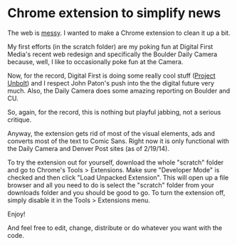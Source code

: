 <h1>Chrome extension to simplify news</h1>

The web is <a href="http://www.denverpost.com">messy</a>. I wanted to make a Chrome extension to clean it up a bit.

My first efforts (in the scratch folder) are my poking fun at Digital First Media's recent web redesign and specifically the Boulder Daily Camera because, well, I like to occasionally poke fun at the Camera.

Now, for the record, Digital First is doing some really cool stuff (<a href="http://www.digitalfirstmedia.com/project_unbolt/">Project Unbolt</a>) and I respect John Paton's push into the the digital future very much. Also, the Daily Camera does some amazing reporting on Boulder and CU.

So, again, for the record, this is nothing but playful jabbing, not a serious critique.

Anyway, the extension gets rid of most of the visual elements, ads and converts most of the text to Comic Sans. Right now it is only functional with the Daily Camera and Denver Post sites (as of 2/19/14).

To try the extension out for yourself, download the whole "scratch" folder and go to Chrome's Tools > Extensions. Make sure "Developer Mode" is checked and then click "Load Unpacked Extension". This will open up a file browser and all you need to do is select the "scratch" folder from your downloads folder and you should be good to go. To turn the extension off, simply disable it in the Tools > Extensions menu.

Enjoy!

And feel free to edit, change, distribute or do whatever you want with the code.